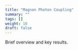 ```yaml
---
title: "Magnon Photon Coupling"
summary: ""
tags: []
weight: 10
draft: false
---
```

Brief overview and key results.
